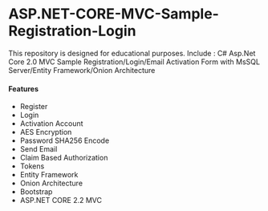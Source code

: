 # ASP.NET-CORE-MVC-Sample-Registration-Login
This repository is designed for educational purposes. 
Include :
C# Asp.Net Core 2.0 MVC Sample Registration/Login/Email Activation Form with MsSQL Server/Entity Framework/Onion Architecture
#### Features
* Register
* Login
* Activation Account
* AES Encryption
* Password SHA256 Encode
* Send Email
* Claim Based Authorization
* Tokens
* Entity Framework
* Onion Architecture
* Bootstrap
* ASP.NET CORE 2.2 MVC


